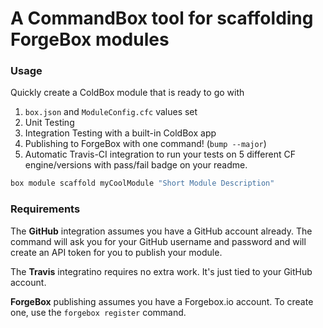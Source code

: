 # A CommandBox tool for scaffolding ForgeBox modules

### Usage

Quickly create a ColdBox module that is ready to go with

1. `box.json` and `ModuleConfig.cfc` values set
2. Unit Testing
3. Integration Testing with a built-in ColdBox app
4. Publishing to ForgeBox with one command! (`bump --major`)
5. Automatic Travis-CI integration to run your tests on 5 different CF engine/versions with pass/fail badge on your readme.

```bash
box module scaffold myCoolModule "Short Module Description"
```

### Requirements

The **GitHub** integration assumes you have a GitHub account already.  The command will ask you for your GitHub username and password and will create an API token for you to publish your module.

The **Travis** integratino requires no extra work.  It's just tied to your GitHub account.

**ForgeBox** publishing assumes you have a Forgebox.io account.  To create one, use the `forgebox register` command.